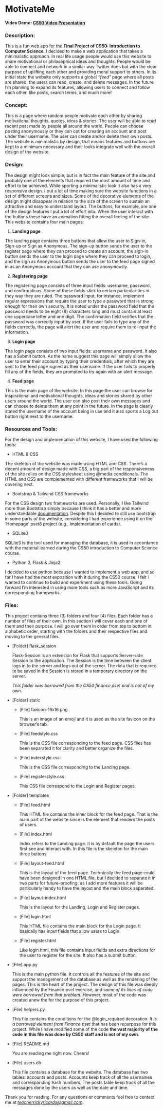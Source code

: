 # MotivateMe
#### Video Demo: [CS50 Video Presentation](https://youtu.be/Q60BL9z3cns)
### Description:
This is a fun web app for the **Final Project of CS50: Introduction to Computer Science**. I decided to make a web application that takes a minimalistic approach. In real life usage people would use this website to share motivational or philosophical ideas and thoughts. People would be able to connect and network in a similar way Twitter does but with the clear purpose of uplifting each other and providing moral support to others. In its initial state the website only supports a global *“feed”* page where all posts are shared, the users can read, create, and delete messages. In the future I’m planning to expand its features, allowing users to connect and follow each other, like posts, search terms, and much more!
### Concept: 
This is a page where random people motivate each other by sharing motivational thoughts, quotes, ideas & stories. The user will be able to read recent post made by people all around the world. People can choose posting anonymously or they can opt for creating an account and post under their username. The user can create and/or delete their own posts.
The website is minimalistic by design, that means features and buttons are kept to a minimum necessary and their looks integrate well with the overall design of the website.
### Design:  
The design might look simple; but is in fact the main feature of the site and probably one of the elements that required the most amount of time and effort to be achieved. While sporting a minimalistic look it also has a very responsive design. I put a lot of time making sure the website functions in a set of different screens and sizes. Some of the decorative elements of the design might disappear in relation to the size of the screen to sustain an attractive and easy to understand layout.
The buttons, for example, are one of the design features I put a lot of effort into. When the user interact with the buttons these have an animation fitting the overall feeling of the site.
This website contains four main pages: 

1.  **Landing page**

The landing page contains three buttons that allow the user to Sign-in, Sign-up or Sign as Anonymous. The sign-up button sends the user to the register page where they can proceed to create an account, the sign-in button sends the user to the login page where they can proceed to login, and the sign as Anonymous button sends the user to the feed page signed in as an Anonymous account that they can use anonymously.

2. **Registering page**

The registering page consists of three input fields: username, password, and confirmations. Some of these fields stick to certain particularities in they way they are ruled. The password input, for instance, implement regular expressions that require the user to type a password that is strong enough for their own security. It is noted under the password field that the password needs to be eight (8) characters long and must contain at least one uppercase letter and one digit. The confirmation field verifies that the password was correctly input by user. If the user fails to type any of the fields correctly, the page will alert the user and require them to re-input the information.

3. **Login page**

The login page consists of two input fields: username and password. It also has a Submit button. As the name suggest this page will simply allow the user to enter their account by typing their credentials, after which they are sent to the feed page signed as their username. If the user fails to properly fill any of the fields, they are prompted to try again with an alert message.

4. **Feed page**

This is the main page of the website. In this page the user can browse for inspirational and motivational thoughts, ideas and stories shared by other users around the world. The user can also post their own messages and can choose to delete them at any point in the future. In the page is clearly stated the username of the account being in use and it also sports a Log out button right next to the username.

### Resources and Tools: 
For the design and implementation of this website, I have used the following tools:

- HTML & CSS 

The skeleton of the website was made using HTML and CSS. There’s a decent amount of design made with CSS, a big part of the responsiveness of the site relies on the CSS stylesheet using @media conditionals. The HTML and CSS are complemented with different frameworks that I will be covering next.

- Bootstrap & Tailwind CSS frameworks

For the CSS design two frameworks are used. Personally, I like Tailwind more than Bootstrap simply because I think it has a better and more understandable [documentation](https://tailwindcss.com/docs/background-size). Despite this I decided to still use bootstrap in some parts of the website, considering I had experience using it on the ‘Homepage’ pset8 project (e.g., implementation of cards).

- SQLite3 

SQLite3 is the tool used for managing the database, it is used in accordance with the material learned during the CS50 introduction to Computer Science course.

- Python 3, Flask & Jinja2

I decided to use python because I wanted to implement a web app, and so far I have had the most exposition with it during the CS50 course. I felt I wanted to continue to build and experiment using these tools. Going forward I’m interested in using more tools such as more JavaScript and its corresponding frameworks.

### Files:

This project contains three (3) folders and four (4) files. Each folder has a number of files of their own. In this section I will cover each and one of them and their purpose. I will go over them in order from top to bottom in alphabetic order, starting with the folders and their respective files and moving to the general files.

- [Folder] flask_session

  Flask-Session is an extension for Flask that supports Server-side Session to the application. The Session is the time between the client logs in to the server and logs out of the server. The data that is required to be saved in the Session is stored in a temporary directory on the server.

  *This folder was borrowed from the CS50 finance pset and is not of my own.*

- [Folder] static

  - [File] favicon-16x16.png
  
    This is an image of an emoji and it is used as the site favicon on the browser’s tab.

  - [File] feedstyle.css

    This is the CSS file corresponding to the feed page. CSS files has been separated it for clarity and better organize the files.

  - [File] indexstyle.css

    This is the CSS file corresponding to the Landing page.

  - [File] registerstyle.css

    This CSS file correspond to the Login and Register pages.

- [Folder] templates

  - [File] feed.html

    This HTML file contains the inner block for the feed page. That is the main part of the website since is the element that renders the posts of users.

  - [File] index.html

    Index refers to the Landing page. It is by default the page the users first see and interact with. In this file is the skeleton for the main three buttons

  - [File] layout-feed.html

    This is the layout of the feed page. Technically the feed page could have been designed in one HTML file, but I decided to separate it in two parts for future-proofing; as I add more features it will be particularly handy to have the layout and the main block separated.

  - [File] layout-index.html

    This is the layout for the Landing, Login and Register pages.

  - [File] login.html

    This HTML file contains the main block for the Login page. It basically has input fields that allow users to Login.

  - [File] register.html

    Like login.html, this file contains input fields and extra directions for the user to register for the site. It also has a submit button.

- [File] app.py

  This is the main python file. It controls all the features of the site and support the management of the database as well as the rendering of the pages. This is the heart of the project. The design of this file was deeply influenced by the Finance pset exercise, and *some of its lines of code were borrowed from that problem*. However, most of the code was created anew the for the purpose of this project.

- [File] helpers.py

  This file contains the conditions for the @login_required decoration. *It is a borrowed element from Finance pset* that has been repurpose for this project. While I have modified some of the code **the vast majority of the code in this file was done by CS50 staff and is not of my own**.

- [File] README.md

  You are reading me right now. Cheers!

- [File] users.db

  This file contains a database for the website. The database has two tables: accounts and posts. Accounts keep track of all the usernames and corresponding hash numbers. The posts table keep track of all the messages done by the users as well as the date and time.

Thank you for reading. For any questions or comments feel free to contact me at *teacherrickyricardo@gmail.com*.